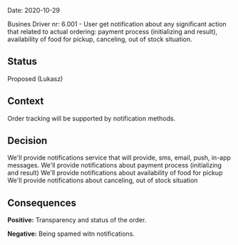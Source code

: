 Date: 2020-10-29 

Busines Driver nr: 6.001 - 
User get notification about any significant action that related to actual ordering: 
payment process (initializing and result), 
availability of food for pickup, 
canceling, out of stock situation.

## Status

Proposed (Lukasz)

## Context

Order tracking will be supported by notification methods.

## Decision

We'll provide notifications service that will provide, sms, email, push, in-app messages.
We'll provide notifications about payment process (initializing and result)
We'll provide notifications about availability of food for pickup
We'll provide notifications about canceling, out of stock situation


## Consequences

**Positive:** Transparency and status of the order.

**Negative:** Being spamed witn notifications.
